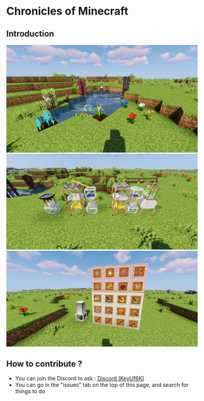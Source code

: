 # Chronicles of Minecraft

## Introduction

![Flowers](https://github.com/Chronicles-of-Minecraft/Chronicles-of-Minecraft-Assets/blob/master/Screenshots/flowers.png)
![Models](https://github.com/Chronicles-of-Minecraft/Chronicles-of-Minecraft-Assets/blob/master/Screenshots/models.png)
![Items](https://github.com/Chronicles-of-Minecraft/Chronicles-of-Minecraft-Assets/blob/master/Screenshots/items.png)

## How to contribute ?

* You can join the Discord to ask : [Discord (KeyUf6K)](https://discord.gg/KeyUf6K)
* You can go in the "issues" tab on the top of this page, and search for things to do
